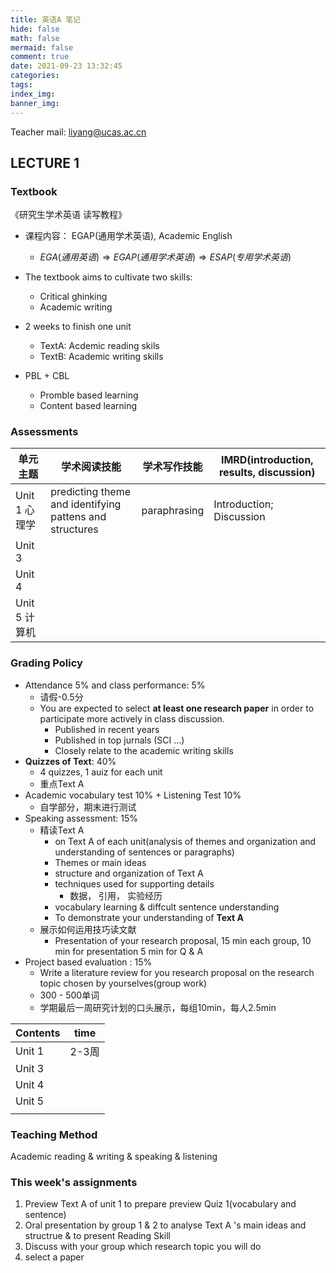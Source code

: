 ```yaml
---
title: 英语A 笔记
hide: false
math: false
mermaid: false
comment: true
date: 2021-09-23 13:32:45
categories:
tags:
index_img:
banner_img:
---
```


Teacher mail: liyang@ucas.ac.cn

## LECTURE 1

### Textbook

《研究生学术英语 读写教程》

* 课程内容： EGAP(通用学术英语), Academic English
  * $EGA(通用英语) \Rightarrow EGAP(通用学术英语) \Rightarrow ESAP(专用学术英语)$
* The textbook aims to cultivate two skills:
  * Critical ghinking
  * Academic writing

* 2 weeks to finish one unit
  * TextA: Acdemic reading skils
  * TextB: Academic writing skills
* PBL + CBL
  * Promble based learning
  * Content based learning

### Assessments

| 单元主题      | 学术阅读技能                                            | 学术写作技能 | IMRD(introduction, results, discussion) |
| ------------- | ------------------------------------------------------- | ------------ | --------------------------------------- |
| Unit 1 心理学 | predicting theme and identifying pattens and structures | paraphrasing | Introduction; Discussion                |
| Unit 3        |                                                         |              |                                         |
| Unit 4        |                                                         |              |                                         |
| Unit 5 计算机 |                                                         |              |                                         |

### Grading Policy

* Attendance 5% and class performance: 5%
  * 请假-0.5分
  * You are expected to select **at least one research paper** in order to participate more actively in class discussion.
    * Published in recent years
    * Published in top jurnals (SCI ...)
    * Closely relate to the academic writing skills
* **Quizzes of Text**: 40%
  * 4 quizzes, 1 auiz for each unit
  * 重点Text A
* Academic vocabulary test 10% + Listening Test 10%
  * 自学部分，期末进行测试
* Speaking assessment: 15%
  * 精读Text A
    * on Text A of each unit(analysis of themes and organization and understanding of sentences or paragraphs)
    * Themes or main ideas
    * structure and organization of Text A
    * techniques used for supporting details
      * 数据， 引用， 实验经历
    * vocabulary learning & diffcult sentence understanding
    * To demonstrate your understanding of **Text A**
  * 展示如何运用技巧读文献
    * Presentation of your research proposal, 15 min each group, 10 min for presentation 5 min for Q & A
* Project based evaluation : 15%
  * Write a literature review for you research  proposal on the research topic chosen by yourselves(group work)
  * 300 - 500单词
  * 学期最后一周研究计划的口头展示，每组10min，每人2.5min

| Contents | time  |
| -------- | ----- |
| Unit 1   | 2-3周 |
| Unit 3   |       |
| Unit 4   |       |
| Unit 5   |       |
|          |       |

### Teaching Method

Academic reading & writing & speaking & listening

### This week's assignments

1. Preview Text A of unit 1 to prepare preview Quiz 1(vocabulary and sentence)
2. Oral presentation by group 1 & 2 to analyse Text A 's main ideas and structrue & to present Reading Skill
3. Discuss with your group which research topic you will do
4. select a paper